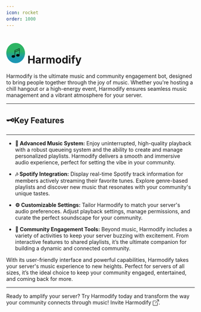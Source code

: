 ```yaml
---
icon: rocket
order: 1000
---
```

<style>
    .custom_image {
        border-radius:50%;
        }
    a.external{
    display: inline-flex;
    align-items: center;
    text-decoration: none;
        }
    a.external:hover {
        text-decoration: underline;
        }
</style>

# <img class="custom_image" src="/static/Harmodify.png" width=50 lenght=50> Harmodify

Harmodify is the ultimate music and community engagement bot, designed to bring people together through the joy of music. Whether you're hosting a chill hangout or a high-energy event, Harmodify ensures seamless music management and a vibrant atmosphere for your server.
___

## 🗝️Key Features
---

- **🎵 Advanced Music System:**
Enjoy uninterrupted, high-quality playback with a robust queueing system and the ability to create and manage personalized playlists. Harmodify delivers a smooth and immersive audio experience, perfect for setting the vibe in your community.

- **🎶 Spotify Integration:**
Display real-time Spotify track information for members actively streaming their favorite tunes. Explore genre-based playlists and discover new music that resonates with your community's unique tastes.

- **⚙️ Customizable Settings:**
Tailor Harmodify to match your server's audio preferences. Adjust playback settings, manage permissions, and curate the perfect soundscape for your community.

- **🌟 Community Engagement Tools:**
Beyond music, Harmodify includes a variety of activities to keep your server buzzing with excitement. From interactive features to shared playlists, it’s the ultimate companion for building a dynamic and connected community.

With its user-friendly interface and powerful capabilities, Harmodify takes your server's music experience to new heights. Perfect for servers of all sizes, it’s the ideal choice to keep your community engaged, entertained, and coming back for more.

---
Ready to amplify your server? Try Harmodify today and transform the way your community connects through music!
Invite <a class="external" href="https://disutils.com/bots" target="_blank">
    Harmodify
    <svg xmlns="http://www.w3.org/2000/svg" width="16" height="16" fill="currentColor" class="bi bi-box-arrow-up-right" viewBox="0 0 16 16" style="margin-left: 4px;">
        <path fill-rule="evenodd" d="M8.636 3.5a.5.5 0 0 0-.5-.5H1.5A1.5 1.5 0 0 0 0 4.5v10A1.5 1.5 0 0 0 1.5 16h10a1.5 1.5 0 0 0 1.5-1.5V7.864a.5.5 0 0 0-1 0V14.5a.5.5 0 0 1-.5.5h-10a.5.5 0 0 1-.5-.5v-10a.5.5 0 0 1 .5-.5h6.636a.5.5 0 0 0 .5-.5"/>
        <path fill-rule="evenodd" d="M16 .5a.5.5 0 0 0-.5-.5h-5a.5.5 0 0 0 0 1h3.793L6.146 9.146a.5.5 0 1 0 .708.708L15 1.707V5.5a.5.5 0 0 0 1 0z"/>
    </svg>
</a>.